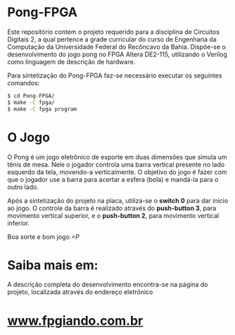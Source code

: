 # Pong-FPGA

Este repositório contem o projeto requerido para a disciplina de Circuitos Digitais 2, a qual pertence a grade curricular do curso de Engenharia da Computação da Universidade Federal do Recôncavo da Bahia. Dispõe-se o desenvolvimento do jogo pong no FPGA Altera DE2-115, utilizando o Verilog como linguagem de descrição de hardware.

Para síntetização do Pong-FPGA faz-se necessário executar os seguintes comandos:
```sh
$ cd Pong-FPGA/
$ make -C fpga/
$ make -C fpga program
```
# O Jogo

O Pong é um jogo eletrônico de esporte em duas dimensões que simula um tênis de mesa. Nele o jogador controla uma barra vertical presente no lado esquerdo da tela, movendo-a verticalmente. O objetivo do jogo é fazer com que o jogador use a barra para acertar a esfera (bola) e mandá-la para o outro lado.

Após a sintetização do projeto na placa, utiliza-se o **switch 0** para dar inicio ao jogo. O controle da barra é realizado através do **push-button 3**, para movimento vertical superior, e o **push-button 2**, para movimento vertical inferior.

Boa sorte e bom jogo *=P*

# Saiba mais em:

A descrição completa do desenvolvimento encontra-se na página do projeto, localizada através do endereço eletrônico

# www.fpgiando.com.br
